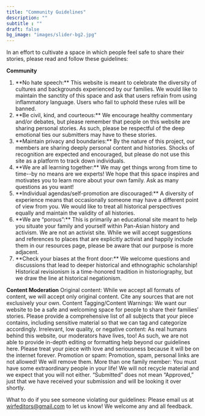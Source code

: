 ```yaml
---
title: "Community Guidelines"
description: ""
subtitle : ""
draft: false
bg_image: "images/slider-bg2.jpg"
---
```


In an effort to cultivate a space in which people feel safe to share their stories, please read and follow these guidelines:

 **Community**
<ol>
  <li> **No hate speech:** This website is meant to celebrate the diversity of cultures and backgrounds experienced by our families. We would like to maintain the sanctity of this space and ask that users refrain from using inflammatory language. Users who fail to uphold these rules will be banned. </li>
  <li> **Be civil, kind, and courteous:** We encourage healthy commentary and/or debates, but please remember that people on this website are sharing personal stories. As such, please be respectful of the deep emotional ties our submitters may have to these stories. </li> 
  <li> **Maintain privacy and boundaries:** By the nature of this project, our members are sharing deeply personal content and histories. Shocks of recognition are expected and encouraged, but please do not use this site as a platform to track down individuals.</li>
  <li> **We are all learning together:** We may get things wrong from time to time--by no means are we experts! We hope that this space inspires and motivates you to learn more about your own family. Ask as many questions as you want!</li>
  <li> **Individual agendas/self-promotion are discouraged:** A diversity of experience means that occasionally someone may have a different point of view from you. We would like to treat all historical perspectives equally and maintain the validity of all histories.</li>
  <li> **We are “porous”:** This is primarily an educational site meant to help you situate your family and yourself within Pan-Asian history and activism. We are not an activist site. While we will accept suggestions and references to places that are explicitly activist and happily include them in our resources page, please be aware that our purpose is more adjacent. </li>
  <li> **Check your biases at the front door:** We welcome questions and discussions that lead to deeper historical and ethnographic scholarship! Historical revisionism is a time-honored tradition in historiography, but we draw the line at historical negationism. </li>
  </ol>

**Content Moderation**
Original content: 
While we accept all formats of content, we will accept only original content. Cite any sources that are not exclusively your own.
Content Tagging/Content Warnings: 
We want our website to be a safe and welcoming space for people to share their families’ stories. Please provide a comprehensive list of all subjects that your piece contains, including sensitive material so that we can tag and categorize accordingly. 
Irrelevant, low quality, or negative content: 
As real humans behind this website, our moderators have lives, too! As such, we are not able to provide in-depth editing or formatting help beyond our guidelines here. Please treat your piece with love and seriousness because it will be on the internet forever.
Promotion or spam: 
Promotion, spam, personal links are not allowed! We will remove them.
More than one family member: 
You must have some extraordinary people in your life! We will not recycle material and we expect that you will not either. “Submitted” does not mean “Approved,” just that we have received your submission and will be looking it over shortly.

What to do if you see someone violating our guidelines:
Please email us at wirfeditors@gmail.com to let us know! We welcome any and all feedback.
